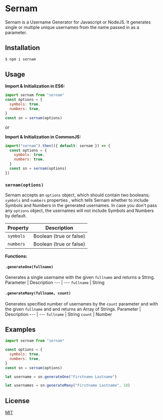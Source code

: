 # Sernam

Sernam is a Username Generator for Javascript or NodeJS. It generates single or multiple unique usernames from the name passed in as a parameter.

## Installation

```sh
$ npm i sernam
```

## Usage

**Import & Initialization in ES6:**

```javascript
import sernam from "sernam"
const options = {
  symbols: true,
  numbers: true,
}
const sn = sernam(options)
```

_or_

**Import & Initialization in CommonJS:**

```javascript
import("sernam").then(({ default: sernam }) => {
  const options = {
    symbols: true,
    numbers: true,
  }
  const sn = sernam(options)
})
```

### `sernam(options)`

Sernam accepts an `options` object, which should contain two booleans; `symbols` and `numbers`
properties , which tells Sernam whether to include Symbols and Numbers in the generated usernames. In case you don't pass any `options`
object, the usernames will not include Symbols and Numbers by default.

| Property  | Description             |
| --------- | ----------------------- |
| `symbols` | Boolean (true or false) |
| `numbers` | Boolean (true or false) |

**Functions:**

#### `.generateOne(fullname)`

Generates a single username with the given `fullname` and returns a String.
Parameter | Description
--- | ---
`fullname` | String

#### `.generateMany(fullname, count)`

Generates specified number of usernames by the `count` parameter and with the given `fullname` and and returns an Array of Strings.
Parameter | Description
--- | ---
`fullname` | String
`count` | Number

## Examples

```javascript
import sernam from "sernam"

const options = {
  symbols: true,
  numbers: true,
}
const sn = sernam(options)

let username = sn.generateOne("Firstname Lastname")

let usernames = sn.generateMany("Firstname Lastname", 10)
```

## License

[MIT](LICENSE)
